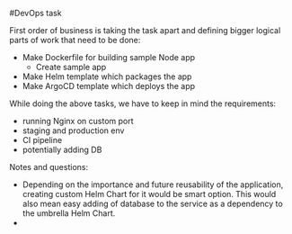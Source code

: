 #DevOps task

First order of business is taking the task apart and defining bigger logical parts of work that need to be done:

 - Make Dockerfile for building sample Node app
    - Create sample app
 - Make Helm template which packages the app 
 - Make ArgoCD template which deploys the app

While doing the above tasks, we have to keep in mind the requirements:
 - running Nginx on custom port
 - staging and production env
 - CI pipeline
 - potentially adding DB

Notes and questions:
 - Depending on the importance and future reusability of the application, creating custom Helm Chart for it would be smart option. This would also mean easy adding of database to the service as a dependency to the umbrella Helm Chart.
 -  
